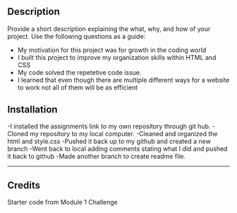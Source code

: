 # <module-1-challenge>

## Description

Provide a short description explaining the what, why, and how of your project. Use the following questions as a guide:

- My motivation for this project was for growth in the coding world
- I built this project to improve my organization skills within HTML and CSS
- My code solved the repetetive code issue.
- I learned that even though there are multiple different ways for a website to work not all of them will be as efficient 

## Installation

-I installed the assignments link to my own repository through git hub.
-Cloned my repository to my local computer.
-Cleaned and organized the html and style.css 
-Pushed it back up to my github and created a new branch
-Went back to local adding comments stating what I did and pushed it back   to github
-Made another branch to create readme file.

---

## Credits

Starter code from Module 1 Challenge

